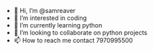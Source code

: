 - 👋 Hi, I’m @samreaver
- 👀 I’m interested in coding
- 🌱 I’m currently learning python
- 💞️ I’m looking to collaborate on python projects
- 📫 How to reach me contact 7970995500

<!---
samreaver/samreaver is a ✨ special ✨ repository because its `README.md` (this file) appears on your GitHub profile.
You can click the Preview link to take a look at your changes.
--->
